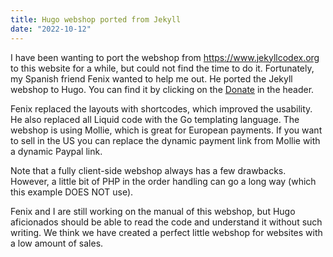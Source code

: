 ```yaml
---
title: Hugo webshop ported from Jekyll
date: "2022-10-12"
---
```


I have been wanting to port the webshop from https://www.jekyllcodex.org to this website for a while, but could not find the time to do it. Fortunately, my Spanish friend Fenix wanted to help me out. He ported the Jekyll webshop to Hugo. You can find it by clicking on the [Donate](/donate/) in the header. 

Fenix replaced the layouts with shortcodes, which improved the usability. He also replaced all Liquid code with the Go templating language. The webshop is using Mollie, which is great for European payments. If you want to sell in the US you can replace the dynamic payment link from Mollie with a dynamic Paypal link. 

Note that a fully client-side webshop always has a few drawbacks. However, a little bit of PHP in the order handling can go a long way (which this example DOES NOT use).

Fenix and I are still working on the manual of this webshop, but Hugo aficionados should be able to read the code and understand it without such writing. We think we have created a perfect little webshop for websites with a low amount of sales.